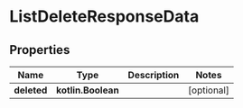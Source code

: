 
# ListDeleteResponseData

## Properties
Name | Type | Description | Notes
------------ | ------------- | ------------- | -------------
**deleted** | **kotlin.Boolean** |  |  [optional]



